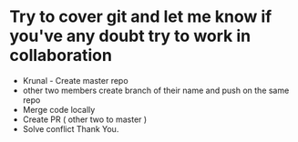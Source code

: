 # Try to cover git and let me know if you've any doubt try to work in collaboration 


- Krunal - Create master repo
- other two members create branch of their name and push on the same repo
- Merge code locally 
- Create PR ( other two to master )
- Solve conflict
Thank You.
